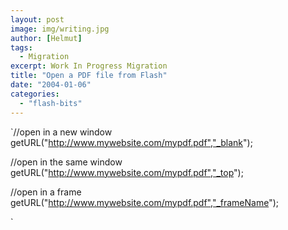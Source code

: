 ```yaml
---
layout: post
image: img/writing.jpg
author: [Helmut]
tags:
  - Migration
excerpt: Work In Progress Migration
title: "Open a PDF file from Flash"
date: "2004-01-06"
categories: 
  - "flash-bits"
---
```


`//open in a new window getURL("http://www.mywebsite.com/mypdf.pdf","_blank");

//open in the same window getURL("http://www.mywebsite.com/mypdf.pdf","_top");

//open in a frame getURL("http://www.mywebsite.com/mypdf.pdf","_frameName");

`
